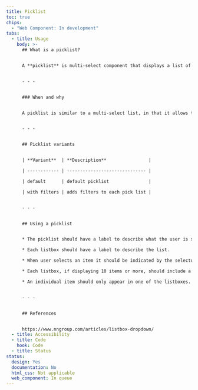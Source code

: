 ```yaml
---
title: Picklist
toc: true
chips:
  - "Web Component: In development"
tabs:
  - title: Usage
    body: >-
      ## What is a picklist?


      A **picklist** is multi-select component that displays a list of selectable options, where more than one item can be selected. It is displayed as two listboxes side-by-side, where the user can move items across from left to right or right to left.


      - - -


      ### When and why


      A picklist is similar to a multi-select list, in that it allows the user to select multiple items from a list of possible options.  The picklist however moves the selected items in to a separate list.  This allows the user to clearly see what has been selected and potentially have the ability to reorder the selected items. 


      - - -


      ## Picklist variants


      | **Variant**  | **Description**                |

      | ------------ | ------------------------------ |

      | default      | default picklist               |

      | with filters | adds filters to each pick list |


      - - -


      ## Using a picklist


      * The picklist should have a label to describe what the user is selecting.

      * Each listbox should have a label to describe the list.

      * When user selects an item it should be indicated by the selector being ticked.

      * Each listbox, if displaying 10 items or more, should include a filter.

      * An individual item should only appear in one of the listboxes.


      - - -


      ## References


      https://www.nngroup.com/articles/listbox-dropdown/
  - title: Accessibility
  - title: Code
    hook: Code
  - title: Status
status:
  design: Yes
  documentation: No
  html_css: Not applicable
  web_component: In queue
---
```

